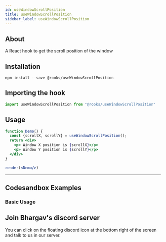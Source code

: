 ```yaml
---
id: useWindowScrollPosition
title: useWindowScrollPosition
sidebar_label: useWindowScrollPosition
---
```



    

## About

A React hook to get the scroll position of the window

[//]: # "Main"

## Installation

    npm install --save @rooks/useWindowScrollPosition

## Importing the hook

```javascript
import useWindowScrollPosition from "@rooks/useWindowScrollPosition"
```

## Usage

```jsx
function Demo() {
  const {scrollX, scrollY} = useWindowScrollPosition();  
  return <div>
    <p> Window X position is {scrollX}</p>
    <p> Window Y position is {scrollY}</p>
  </div>
}

render(<Demo/>)
```


---

## Codesandbox Examples

### Basic Usage    



## Join Bhargav's discord server
You can click on the floating discord icon at the bottom right of the screen and talk to us in our server.

